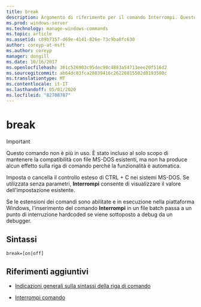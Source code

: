 ```yaml
---
title: break
description: Argomento di riferimento per il comando Interrompi. Questo comando non è più in uso.
ms.prod: windows-server
ms.technology: manage-windows-commands
ms.topic: article
ms.assetid: c89b7357-d69e-4141-826e-73c9ba0fc630
author: coreyp-at-msft
ms.author: coreyp
manager: dongill
ms.date: 10/16/2017
ms.openlocfilehash: 301c526903c95dec90c4883a54713eee20f516d2
ms.sourcegitcommit: ab64dc83fca28039416c26226815502d0193500c
ms.translationtype: MT
ms.contentlocale: it-IT
ms.lasthandoff: 05/01/2020
ms.locfileid: "82708787"
---
```

# <a name="break"></a>break

> [!IMPORTANT]
> Questo comando non è più in uso. È stato incluso al solo scopo di mantenere la compatibilità con file MS-DOS esistenti, ma non ha produce alcun effetto sulla riga di comando perché la funzionalità è automatica.

Imposta o cancella il controllo esteso di CTRL + C nei sistemi MS-DOS. Se utilizzata senza parametri, **Interrompi** consente di visualizzare il valore dell'impostazione esistente.

Se le estensioni dei comandi sono abilitate e in esecuzione nella piattaforma Windows, l'inserimento del comando **Interrompi** in un file batch passa a un punto di interruzione hardcoded se viene sottoposto a debug da un debugger.

## <a name="syntax"></a>Sintassi

```
break=[on|off]
```

## <a name="additional-references"></a>Riferimenti aggiuntivi

- [Indicazioni generali sulla sintassi della riga di comando](command-line-syntax-key.md)
  
- [Interrompi comando](break.md)
